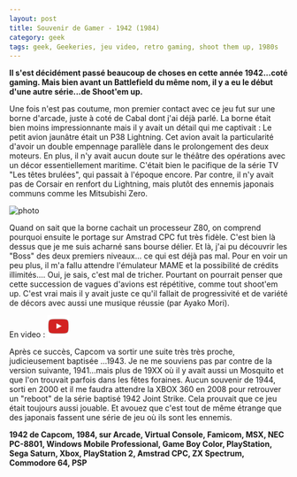 ```yaml
---
layout: post
title: Souvenir de Gamer - 1942 (1984)
category: geek
tags: geek, Geekeries, jeu video, retro gaming, shoot them up, 1980s
---
```

**Il s'est décidément passé beaucoup de choses en cette année 1942...coté gaming. Mais bien avant un Battlefield du même nom, il y a eu le début d'une autre série...de Shoot'em up.**

Une fois n'est pas coutume, mon premier contact avec ce jeu fut sur une borne d'arcade, juste à coté de Cabal dont j'ai déjà parlé. La borne était bien moins impressionnante mais il y avait un détail qui me captivait : Le petit avion jaunâtre était un P38 Lightning. Cet avion avait la particularité d'avoir un double empennage parallèle dans le prolongement des deux moteurs. En plus, il n'y avait aucun doute sur le théâtre des opérations avec un décor essentiellement maritime. C'était bien le pacifique de la série TV "Les têtes brulées", qui passait à l'époque encore. Par contre, il n'y avait pas de Corsair en renfort du Lightning, mais plutôt des ennemis japonais communs comme les Mitsubishi Zero.

![photo](https://filedn.eu/llqi9IBxlYouGRXYG2xlROb/img/2015/1942.jpg)

Quand on sait que la borne cachait un processeur Z80, on comprend pourquoi ensuite le portage sur Amstrad CPC fut très fidèle. C'est bien là dessus que je me suis acharné sans bourse délier. Et là, j'ai pu découvrir les "Boss" des deux premiers niveaux... ce qui est déjà pas mal. Pour en voir un peu plus, il m'a fallu attendre l'émulateur MAME et la possibilité de crédits illimités.... Oui, je sais, c'est mal de tricher. Pourtant on pourrait penser que cette succession de vagues d'avions est répétitive, comme tout shoot'em up. C'est vrai mais il y avait juste ce qu'il fallait de progressivité et de variété de décors avec aussi une musique réussie (par Ayako Mori).

En video : [![video](/images/youtube.png)](https://www.youtube.com/watch?v=WRnn-bhv-AE)

Après ce succès, Capcom va sortir une suite très très proche, judicieusement baptisée ...1943. Je ne me souviens pas par contre de la version suivante, 1941...mais plus de 19XX où il y avait aussi un Mosquito et que l'on trouvait parfois dans les fêtes foraines. Aucun souvenir de 1944, sorti en 2000 et il me faudra attendre la XBOX 360 en 2008 pour retrouver un "reboot" de la série baptisé 1942 Joint Strike. Cela prouvait que ce jeu était toujours aussi jouable. Et avouez que c'est tout de même étrange que des japonais fassent une série de jeu où ils sont les ennemis.

**1942 de Capcom, 1984, sur Arcade, Virtual Console, Famicom, MSX, NEC PC-8801, Windows Mobile Professional, Game Boy Color, PlayStation, Sega Saturn, Xbox, PlayStation 2, Amstrad CPC, ZX Spectrum, Commodore 64, PSP**



